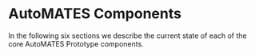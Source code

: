 # AutoMATES Components

In the following six sections we describe the current state of each of the core AutoMATES Prototype components.
